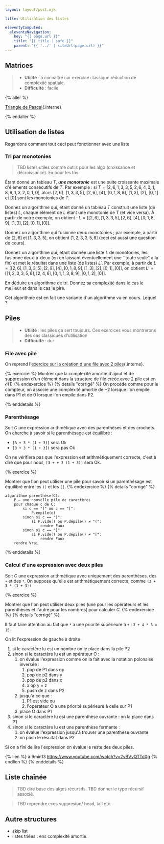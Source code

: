 ```yaml
---
layout: layout/post.njk

title: Utilisation des listes

eleventyComputed:
  eleventyNavigation:
    key: "{{ page.url }}"
    title: "{{ title | safe }}"
    parent: "{{ '../' | siteUrl(page.url) }}"
---
```


## Matrices

> - **Utilité** : à connaître car exercice classique réduction de complexité spatiale.
> - **Difficulté** : facile

{% aller %}

[Triangle de Pascal](./triangle-pascal){.interne}

{% endaller %}

## Utilisation de listes

Regardons comment tout ceci peut fonctionner avec une liste

### Tri par monotonies

> TBD listes utiles comme outils pour les algo (croissance et décroissance). Ex pour les tris.

Étant donné un tableau $T$, **_une monotonie_** est une suite croissante maximale d'éléments consécutifs de $T$. Par exemple :
si $T = [2,6, 1,3, 3, 5,2,6, 4,0, 1,8,9,1,3, 2,0,1,0]$, alors $[2,6]$, $[1,3,3,5]$, $[2,6]$, $[4]$, $[0, 1,8,9]$, $[1,3]$, $[2]$, $[0,1]$ et $[0]$ sont les monotonies de $T$.

Donnez un algorithme qui, étant donné un tableau $T$ construit une liste (de listes) $L$, chaque élément de $L$ étant une monotonie de $T$ (et vice versa). À partir de notre exemple, on obtient :
$L = [[2,6], [1,3,3,5],[2,6], [4], [0, 1,8,9], [1,3], [2] ,[0,1], [0]]$.

Donnez un algorithme qui fusionne deux monotonies ; par exemple, à partir de $[2,6]$ et $[1,3,3,5]$, on obtient $[1,2,3,3,5,6]$ (ceci est aussi une question de cours).

Donnez un algorithme qui, étant donnée une liste $L$ de monotonies, les fusionne deux-à-deux (en en laissant éventuellement une ``toute seule" à la fin) et met le résultat dans une liste (de listes) $L'$. Par exemple, à partir de
$L = [[2,6], [1,3,3,5],[2,6], [4], [0, 1,8,9], [1,3], [2] ,[0,1], [0]]$, on obtient $L' = [[1,2,3,3,5,6], [2,4,6],[0,1,1,3,8,9], [0,1,2], [0]]$.

En déduire un algorithme de tri. Donnez sa complexité dans le cas le meilleur et dans le cas
le pire.

Cet algorithme est en fait une variante d'un algorithme vu en cours. Lequel ?

## Piles

> - **Utilité** : les piles ça sert toujours. Ces exercices vous montrerons des cas classiques d'utilisation
> - **Difficulté** : dur

### File avec pile

On reprend l'[exercice sur la création d'une file avec 2 piles](../structure-pile-file/#file-avec-pile){.interne}.

{% exercice %}
Montrer que la complexité amortie d'ajout et de suppression d'un élément dans la structure de file créée avec 2 pile est en $\mathcal{O}(1)$
{% endexercice %}
{% details "corrigé" %}
On procède comme pour le compteur, on associe une complexité amortie de +2 lorsque l'on empile dans P1 et de 0 lorsque l'on empile dans P2.

{% enddetails %}

### Parenthésage

Soit $C$ une expression arithmétique avec des parenthèses et des crochets. On cherche à savoir si le parenthésage est équilibré :

- `[3 + 3 * (1 + 3)]` sera Ok
- `[3 + 3 * (1 + 3])` sera pas Ok

On ne vérifiera pas que l'expression est arithmétiquement correcte, c'est à dire que pour nous, `[3 + + 3 (1 + 3)]` sera Ok.

{% exercice %}

Montrer que l'on peut utiliser une pile pour savoir si un parenthésage est équilibré entre les `()` et les `[]`.
{% endexercice %}
{% details "corrigé" %}

```pseudocode
algorithme parenthèse(C):
    P ← une nouvelle pile de caractères
    pour chaque c de C:
        si c == "(" ou c == "[":
            P.empile(c)
        sinon si c == ")":
            si P.vide() ou P.dépile() ≠ "(":
                rendre Faux
        sinon si c == "]":
            si P.vide() ou P.dépile() ≠ "[":
                rendre Faux
    rendre Vrai
```

{% enddetails %}

### Calcul d'une expression avec deux piles

Soit $C$ une expression arithmétique avec uniquement des parenthèses, des `+` et des `*`. On suppose qu'elle est arithmétiquement correcte, comme `(3 + 3 * (1 + 3))`

{% exercice %}

Montrer que l'on peut utiliser deux piles (une pour les opérateurs et les parenthèses et l'autre pour les nombres) pour calculer $C$.
{% endexercice %}
{% details "corrigé" %}

Il faut faire attention au fait que `*` a une priorité supérieure à `+` : `3 + 4 * 3 = 15`.

On lit l'expression de gauche à droite :

1. si le caractère lu est un nombre on le place dans la pile P2
2. sinon si le caractère lu est un opérateur O :
   1. on évalue l'expression comme on la fait avec la notation polonaise inversée :
      1. pop de P1 dans op
      2. pop de p2 dans y
      3. pop de p2 dans x
      4. x op y = z
      5. push de z dans P2
   2. jusqu'à ce que :
      1. P1 est vide ou
      2. l'opérateur O a une priorité supérieure à celle sur P1
   3. place O dans P1
3. sinon si le caractère lu est une parenthèse ouvrante : on la place dans P1
4. sinon si le caractère lu est une parenthèse fermante :
   1. on évalue l'expression jusqu'à trouver une parenthèse ouvrante
   2. on push le résultat dans P2

Si on a fini de lire l'expression on évalue le reste des deux piles.

{% lien %}
à 9min13  <https://www.youtube.com/watch?v=2vBVvQTTdXg>
{% endlien %}
{% enddetails %}

## Liste chaînée

> TBD dire base des algos récursifs. 
> TBD donner le type récursif associé.

> TBD reprendre exos suppresion/ head, tail etc.

## Autre structures

- skip list
- listes triées : ens complexité amortie.
